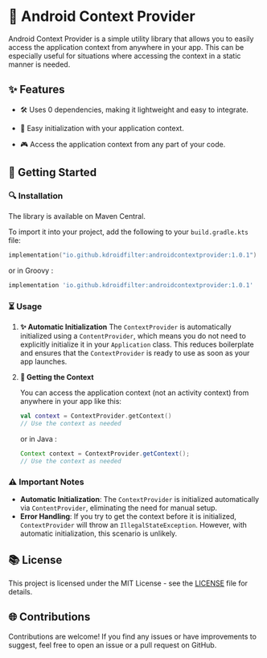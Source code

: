 # 🔧 Android Context Provider

Android Context Provider is a simple utility library that allows you to easily access the application context from anywhere in your app. This can be especially useful for situations where accessing the context in a static manner is needed.

## ✨ Features

- 🛠️ Uses 0 dependencies, making it lightweight and easy to integrate.

- 💪 Easy initialization with your application context.

- 🎮 Access the application context from any part of your code.

## 📃 Getting Started

### 🔍 Installation

The library is available on Maven Central.

To import it into your project, add the following to your `build.gradle.kts` file:

```kotlin
implementation("io.github.kdroidfilter:androidcontextprovider:1.0.1")
```

or in Groovy :
```groovy
implementation 'io.github.kdroidfilter:androidcontextprovider:1.0.1'
```

### ⏳ Usage

1. **✨ Automatic Initialization**
   The `ContextProvider` is automatically initialized using a `ContentProvider`, which means you do not need to explicitly initialize it in your `Application` class. This reduces boilerplate and ensures that the `ContextProvider` is ready to use as soon as your app launches.

2. **🔎 Getting the Context**

   You can access the application context (not an activity context) from anywhere in your app like this:
   ```kotlin
   val context = ContextProvider.getContext()
   // Use the context as needed
   ```
   or in Java :
   ```java
   Context context = ContextProvider.getContext();
   // Use the context as needed
   ```

### ⚠️ Important Notes

- **Automatic Initialization**: The `ContextProvider` is initialized automatically via `ContentProvider`, eliminating the need for manual setup.
- **Error Handling**: If you try to get the context before it is initialized, `ContextProvider` will throw an `IllegalStateException`. However, with automatic initialization, this scenario is unlikely.

## 📚 License

This project is licensed under the MIT License - see the [LICENSE](LICENSE) file for details.

## 🌐 Contributions

Contributions are welcome! If you find any issues or have improvements to suggest, feel free to open an issue or a pull request on GitHub.

